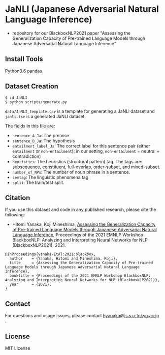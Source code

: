 # JaNLI (Japanese Adversarial Natural Language Inference)
- repository for our BlackboxNLP2021 paper "Assessing the Generalization Capacity of Pre-trained Language Models through Japanese Adversarial Natural Language Inference"

## Install Tools
Python3.6
pandas

## Dataset Creation
```
$ cd JaNLI
$ python scripts/generate.py
```
`data/JaNLI_template.csv` is a template for generating a JaNLI dataset and `janli.tsv` is a generated JaNLI dataset.

The fields in this file are:
- ``sentence_A_Ja``: The premise
- ``sentence_B_Ja``: The hypothesis 
- ``entailment_label_Ja``: The correct label for this sentence pair (either ``entailment`` or ``non-entailment``); in our setting, ``non-entailment`` = neutral + contradiction)
- ``heuristics``: The heuristics (structural pattern) tag. The tags are: subsequence, constituent, full-overlap, order-subset, and mixed-subset. 
- ``number_of_NPs``: The number of noun phrase in a sentence.
- ``semtag``: The linguistic phenomena tag.
- ``split``: The train/test split.


## Citation
If you use this dataset and code in any published research, please cite the following:
* Hitomi Yanaka, Koji Mineshima, [Assessing the Generalization Capacity of Pre-trained Language Models through Japanese Adversarial Natural Language Inference](https://aclanthology.org/2021.blackboxnlp-1.26/), Proceedings of the 2021 EMNLP Workshop BlackboxNLP: Analyzing and Interpreting Neural Networks for NLP (BlackboxNLP2021), 2021.

```
@InProceedings{yanaka-EtAl:2021:blackbox,
  author    = {Yanaka, Hitomi and Mineshima, Koji},
  title     = {Assessing the Generalization Capacity of Pre-trained Language Models through Japanese Adversarial Natural Language Inference},
  booktitle = {Proceedings of the 2021 EMNLP Workshop BlackboxNLP: Analyzing and Interpreting Neural Networks for NLP (BlackboxNLP2021)},
  year      = {2021},
}
```

## Contact
For questions and usage issues, please contact hyanaka@is.s.u-tokyo.ac.jp .

## License
MIT License